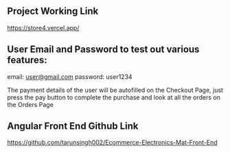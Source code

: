 ## Project Working Link

https://store4.vercel.app/

## User Email and Password to test out various features:

email: user@gmail.com
password: user1234

The payment details of the user will be autofilled on the Checkout Page, just press the pay button to complete the
purchase and look at all the orders on the Orders Page

## Angular Front End Github Link

https://github.com/tarunsingh002/Ecommerce-Electronics-Mat-Front-End